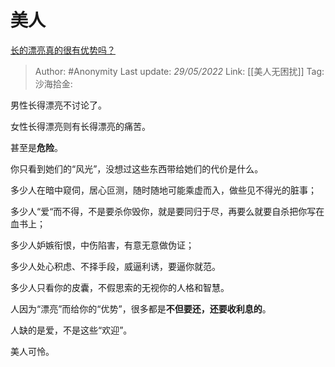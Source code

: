 # 美人
[长的漂亮真的很有优势吗？](https://www.zhihu.com/question/301105442/answer/2502762774)

> Author: #Anonymity
> Last update: *29/05/2022*
> Link: [[美人无困扰]]
> Tag:
> 沙海拾金:

男性长得漂亮不讨论了。

女性长得漂亮则有长得漂亮的痛苦。

甚至是**危险**。

你只看到她们的“风光”，没想过这些东西带给她们的代价是什么。

多少人在暗中窥伺，居心叵测，随时随地可能乘虚而入，做些见不得光的脏事；

多少人“爱“而不得，不是要杀你毁你，就是要同归于尽，再要么就要自杀把你写在血书上；

多少人妒嫉衔恨，中伤陷害，有意无意做伪证；

多少人处心积虑、不择手段，威逼利诱，要逼你就范。

多少人只看你的皮囊，不假思索的无视你的人格和智慧。

人因为“漂亮”而给你的“优势”，很多都是**不但要还，还要收利息的**。

人缺的是爱，不是这些“欢迎”。

美人可怜。
